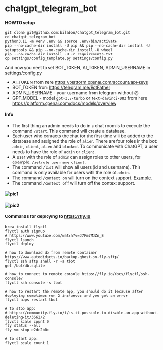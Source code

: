 # chatgpt_telegram_bot
#### HOWTO setup
```
git clone git@github.com:bilabon/chatgpt_telegram_bot.git
cd chatgpt_telegram_bot
python3.11 -m venv .env && source .env/bin/activate
pip --no-cache-dir install -U pip && pip --no-cache-dir install -U setuptools && pip --no-cache-dir install -U wheel
pip --no-cache-dir install -U -r requirements.txt
cp settings/config_template.py settings/config.py
```    

And now you neet to set BOT_TOKEN, AI_TOKEN, ADMIN_USERNAME in settings/config.py
- AI_TOKEN from here https://platform.openai.com/account/api-keys
- BOT_TOKEN from https://telegram.me/BotFather
- ADMIN_USERNAME - your username from telegram without @
- GPT_MODEL - model `gpt-3.5-turbo` or `text-davinci-003` from here https://platform.openai.com/docs/models/overview 

#### Info
- The first thing an admin needs to do in a chat room is to execute the command `/start`. This command will create a database.
- Each user who contacts the chat for the first time will be added to the database and assigned the role of `alien`. There are four roles in the bot: `admin`, `client`, `alien` and `blocked`. To communicate with ChatGPT, a user needs to have the role of `admin` or `client`.
- A user with the role of `admin` can assign roles to other users, for example: `/setrole username client`.
- The command `/list` will show all users (id and username). This command is only available for users with the role of `admin`.
- The command `/context on` will turn on the context support. [Example](https://github.com/bilabon/chatgpt_telegram_bot/edit/main/README.md#-1).
- The command `/context off` will turn off the context support. 

#### ![pic1](https://i.ibb.co/dJSLCQW/Screenshot-2023-02-25-at-23-37-31.png)

#### ![pic2](https://i.ibb.co/mhVLGhd/Screenshot-2023-03-11-at-18-36-54.png)

#### Commands for deploying to https://fly.io

```
brew install flyctl
flyctl auth signup
# https://www.youtube.com/watch?v=J7Fm7MdZn_E
flyctl launch
flyctl deploy

# how to download db from remote container https://www.autodidacts.io/backup-ghost-on-fly-sftp/
flyctl ssh sftp shell -r -a tbot
get /bot/db.sqlite

# how to connect to remote console https://fly.io/docs/flyctl/ssh-console/
flyctl ssh console -s tbot

# how to restart the remote app, you should do it because after deploying sometimes run 2 instances and you get an error
flyctl apps restart tbot

# to stop app:
# https://community.fly.io/t/is-it-possible-to-disable-an-app-without-deleting-it/3662/2
flyctl scale count 0
fly status --all
fly vm stop e2dc2b0c

# to start app:
flyctl scale count 1
```
